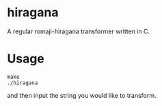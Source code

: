 # hiragana

A regular romaji-hiragana transformer written in C.

# Usage
```
make
./hiragana
```
and then input the string you would like to transform.
